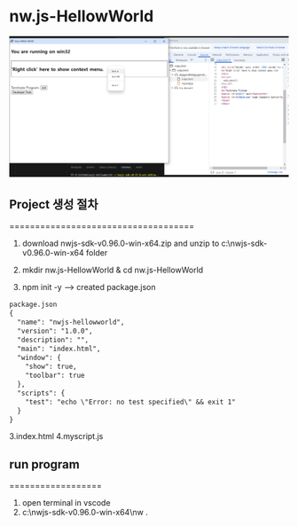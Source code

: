 # nw.js-HellowWorld

<img src="./screenshot.png">


## Project 생성 절차<br> 
====================================<br>

1. download nwjs-sdk-v0.96.0-win-x64.zip and unzip to c:\nwjs-sdk-v0.96.0-win-x64 folder

2. mkdir nw.js-HellowWorld & cd nw.js-HellowWorld

2. npm init -y                     --> created package.json
```
package.json
{
  "name": "nwjs-hellowworld",
  "version": "1.0.0",
  "description": "",
  "main": "index.html",
  "window": {
    "show": true,
    "toolbar": true
  },
  "scripts": {
    "test": "echo \"Error: no test specified\" && exit 1"
  }
}
```
3.index.html
4.myscript.js

## run program
==================
1. open terminal in vscode
2. c:\nwjs-sdk-v0.96.0-win-x64\nw .






   

